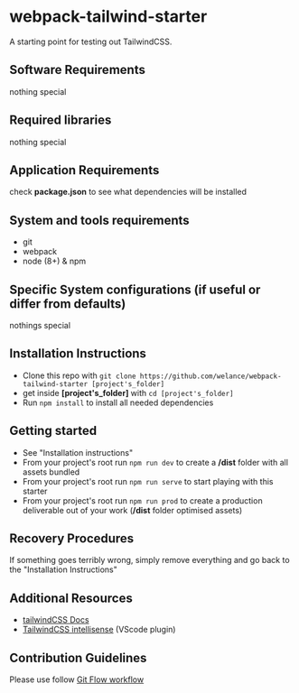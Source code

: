 # webpack-tailwind-starter
A starting point for testing out TailwindCSS.

## Software Requirements
nothing special


## Required libraries
nothing special


## Application Requirements
check **package.json** to see what dependencies will be installed

## System and tools requirements
* git
* webpack
* node (8+) & npm


## Specific System configurations (if useful or differ from defaults)
nothings special

## Installation Instructions
* Clone this repo with `git clone https://github.com/welance/webpack-tailwind-starter [project's_folder]`
* get inside **[project's_folder]** with `cd [project's_folder]`
* Run `npm install` to install all needed dependencies

## Getting started
* See "Installation instructions"
* From your project's root run `npm run dev` to create a **/dist** folder with all assets bundled
* From your project's root run `npm run serve` to start playing with this starter
* From your project's root run `npm run prod` to create a production deliverable out of your work (**/dist** folder optimised assets)

## Recovery Procedures
If something goes terribly wrong, simply remove everything and go back to the "Installation Instructions"

## Additional Resources
* [tailwindCSS Docs](https://tailwindcss.com/docs/what-is-tailwind/)
* [TailwindCSS intellisense](https://marketplace.visualstudio.com/items?itemName=Zignd.html-css-class-completion) (VScode plugin)

## Contribution Guidelines
Please use follow [Git Flow workflow](https://www.atlassian.com/git/tutorials/comparing-workflows/gitflow-workflow)
